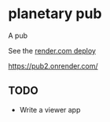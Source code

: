 # planetary pub

A pub

See the [render.com deploy](https://dashboard.render.com/web/srv-c6elp2vh8vlcnlnvsm5g/settings)

https://pub2.onrender.com/

## TODO

* Write a viewer app

